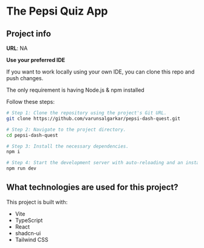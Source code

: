 # The Pepsi Quiz App

## Project info

**URL**: NA

**Use your preferred IDE**

If you want to work locally using your own IDE, you can clone this repo and push changes. 

The only requirement is having Node.js & npm installed 

Follow these steps:

```sh
# Step 1: Clone the repository using the project's Git URL.
git clone https://github.com/varunsalgarkar/pepsi-dash-quest.git

# Step 2: Navigate to the project directory.
cd pepsi-dash-quest

# Step 3: Install the necessary dependencies.
npm i

# Step 4: Start the development server with auto-reloading and an instant preview.
npm run dev
```
## What technologies are used for this project?

This project is built with:

- Vite
- TypeScript
- React
- shadcn-ui
- Tailwind CSS

